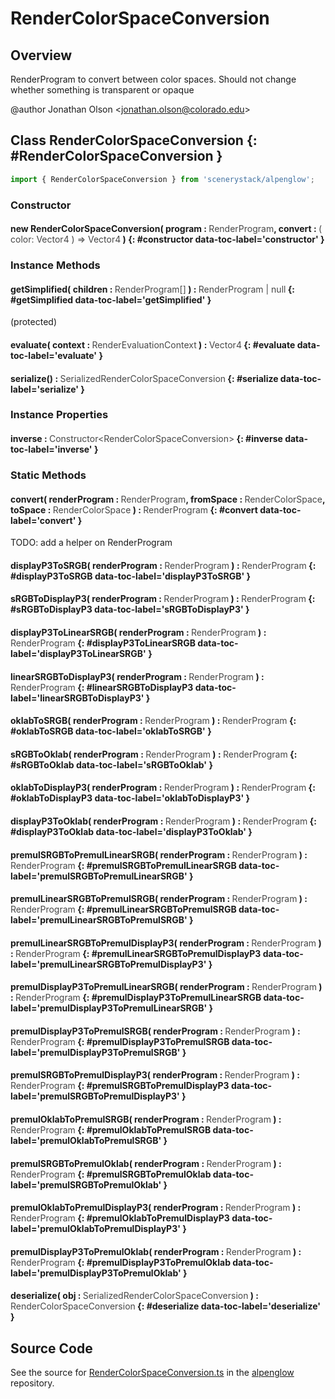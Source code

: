 # RenderColorSpaceConversion

## Overview

RenderProgram to convert between color spaces. Should not change whether something is transparent or opaque

@author Jonathan Olson &lt;jonathan.olson@colorado.edu&gt;

## Class RenderColorSpaceConversion {: #RenderColorSpaceConversion }


```js
import { RenderColorSpaceConversion } from 'scenerystack/alpenglow';
```
### Constructor

#### new RenderColorSpaceConversion( program : <span style="font-weight: 400; opacity: 80%;">RenderProgram</span>, convert : <span style="font-weight: 400; opacity: 80%;">( color: Vector4 ) =&gt; Vector4</span> ) {: #constructor data-toc-label='constructor' }

### Instance Methods

#### getSimplified( children : <span style="font-weight: 400; opacity: 80%;">RenderProgram[]</span> ) : <span style="font-weight: 400; opacity: 80%;">RenderProgram | null</span> {: #getSimplified data-toc-label='getSimplified' }

(protected)

#### evaluate( context : <span style="font-weight: 400; opacity: 80%;">RenderEvaluationContext</span> ) : <span style="font-weight: 400; opacity: 80%;">Vector4</span> {: #evaluate data-toc-label='evaluate' }

#### serialize() : <span style="font-weight: 400; opacity: 80%;">SerializedRenderColorSpaceConversion</span> {: #serialize data-toc-label='serialize' }

### Instance Properties

#### inverse : <span style="font-weight: 400; opacity: 80%;">Constructor&lt;RenderColorSpaceConversion&gt;</span> {: #inverse data-toc-label='inverse' }

### Static Methods

#### convert( renderProgram : <span style="font-weight: 400; opacity: 80%;">RenderProgram</span>, fromSpace : <span style="font-weight: 400; opacity: 80%;">RenderColorSpace</span>, toSpace : <span style="font-weight: 400; opacity: 80%;">RenderColorSpace</span> ) : <span style="font-weight: 400; opacity: 80%;">RenderProgram</span> {: #convert data-toc-label='convert' }

TODO: add a helper on RenderProgram

#### displayP3ToSRGB( renderProgram : <span style="font-weight: 400; opacity: 80%;">RenderProgram</span> ) : <span style="font-weight: 400; opacity: 80%;">RenderProgram</span> {: #displayP3ToSRGB data-toc-label='displayP3ToSRGB' }

#### sRGBToDisplayP3( renderProgram : <span style="font-weight: 400; opacity: 80%;">RenderProgram</span> ) : <span style="font-weight: 400; opacity: 80%;">RenderProgram</span> {: #sRGBToDisplayP3 data-toc-label='sRGBToDisplayP3' }

#### displayP3ToLinearSRGB( renderProgram : <span style="font-weight: 400; opacity: 80%;">RenderProgram</span> ) : <span style="font-weight: 400; opacity: 80%;">RenderProgram</span> {: #displayP3ToLinearSRGB data-toc-label='displayP3ToLinearSRGB' }

#### linearSRGBToDisplayP3( renderProgram : <span style="font-weight: 400; opacity: 80%;">RenderProgram</span> ) : <span style="font-weight: 400; opacity: 80%;">RenderProgram</span> {: #linearSRGBToDisplayP3 data-toc-label='linearSRGBToDisplayP3' }

#### oklabToSRGB( renderProgram : <span style="font-weight: 400; opacity: 80%;">RenderProgram</span> ) : <span style="font-weight: 400; opacity: 80%;">RenderProgram</span> {: #oklabToSRGB data-toc-label='oklabToSRGB' }

#### sRGBToOklab( renderProgram : <span style="font-weight: 400; opacity: 80%;">RenderProgram</span> ) : <span style="font-weight: 400; opacity: 80%;">RenderProgram</span> {: #sRGBToOklab data-toc-label='sRGBToOklab' }

#### oklabToDisplayP3( renderProgram : <span style="font-weight: 400; opacity: 80%;">RenderProgram</span> ) : <span style="font-weight: 400; opacity: 80%;">RenderProgram</span> {: #oklabToDisplayP3 data-toc-label='oklabToDisplayP3' }

#### displayP3ToOklab( renderProgram : <span style="font-weight: 400; opacity: 80%;">RenderProgram</span> ) : <span style="font-weight: 400; opacity: 80%;">RenderProgram</span> {: #displayP3ToOklab data-toc-label='displayP3ToOklab' }

#### premulSRGBToPremulLinearSRGB( renderProgram : <span style="font-weight: 400; opacity: 80%;">RenderProgram</span> ) : <span style="font-weight: 400; opacity: 80%;">RenderProgram</span> {: #premulSRGBToPremulLinearSRGB data-toc-label='premulSRGBToPremulLinearSRGB' }

#### premulLinearSRGBToPremulSRGB( renderProgram : <span style="font-weight: 400; opacity: 80%;">RenderProgram</span> ) : <span style="font-weight: 400; opacity: 80%;">RenderProgram</span> {: #premulLinearSRGBToPremulSRGB data-toc-label='premulLinearSRGBToPremulSRGB' }

#### premulLinearSRGBToPremulDisplayP3( renderProgram : <span style="font-weight: 400; opacity: 80%;">RenderProgram</span> ) : <span style="font-weight: 400; opacity: 80%;">RenderProgram</span> {: #premulLinearSRGBToPremulDisplayP3 data-toc-label='premulLinearSRGBToPremulDisplayP3' }

#### premulDisplayP3ToPremulLinearSRGB( renderProgram : <span style="font-weight: 400; opacity: 80%;">RenderProgram</span> ) : <span style="font-weight: 400; opacity: 80%;">RenderProgram</span> {: #premulDisplayP3ToPremulLinearSRGB data-toc-label='premulDisplayP3ToPremulLinearSRGB' }

#### premulDisplayP3ToPremulSRGB( renderProgram : <span style="font-weight: 400; opacity: 80%;">RenderProgram</span> ) : <span style="font-weight: 400; opacity: 80%;">RenderProgram</span> {: #premulDisplayP3ToPremulSRGB data-toc-label='premulDisplayP3ToPremulSRGB' }

#### premulSRGBToPremulDisplayP3( renderProgram : <span style="font-weight: 400; opacity: 80%;">RenderProgram</span> ) : <span style="font-weight: 400; opacity: 80%;">RenderProgram</span> {: #premulSRGBToPremulDisplayP3 data-toc-label='premulSRGBToPremulDisplayP3' }

#### premulOklabToPremulSRGB( renderProgram : <span style="font-weight: 400; opacity: 80%;">RenderProgram</span> ) : <span style="font-weight: 400; opacity: 80%;">RenderProgram</span> {: #premulOklabToPremulSRGB data-toc-label='premulOklabToPremulSRGB' }

#### premulSRGBToPremulOklab( renderProgram : <span style="font-weight: 400; opacity: 80%;">RenderProgram</span> ) : <span style="font-weight: 400; opacity: 80%;">RenderProgram</span> {: #premulSRGBToPremulOklab data-toc-label='premulSRGBToPremulOklab' }

#### premulOklabToPremulDisplayP3( renderProgram : <span style="font-weight: 400; opacity: 80%;">RenderProgram</span> ) : <span style="font-weight: 400; opacity: 80%;">RenderProgram</span> {: #premulOklabToPremulDisplayP3 data-toc-label='premulOklabToPremulDisplayP3' }

#### premulDisplayP3ToPremulOklab( renderProgram : <span style="font-weight: 400; opacity: 80%;">RenderProgram</span> ) : <span style="font-weight: 400; opacity: 80%;">RenderProgram</span> {: #premulDisplayP3ToPremulOklab data-toc-label='premulDisplayP3ToPremulOklab' }

#### deserialize( obj : <span style="font-weight: 400; opacity: 80%;">SerializedRenderColorSpaceConversion</span> ) : <span style="font-weight: 400; opacity: 80%;">RenderColorSpaceConversion</span> {: #deserialize data-toc-label='deserialize' }



## Source Code

See the source for [RenderColorSpaceConversion.ts](https://github.com/phetsims/alpenglow/blob/main/js/render-program/RenderColorSpaceConversion.ts) in the [alpenglow](https://github.com/phetsims/alpenglow) repository.
